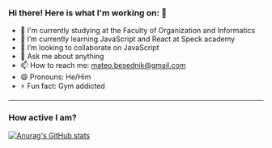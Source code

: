 ### Hi there! Here is what I'm working on: 👋

- 🔭 I'm currently studying at the Faculty of Organization and Informatics
- 🌱 I’m currently learning JavaScript and React at Speck academy
- 👯 I’m looking to collaborate on JavaScript
- 💬 Ask me about anything
- 📫 How to reach me: mateo.besednik@gmail.com
- 😄 Pronouns: He/Him
- ⚡ Fun fact: Gym addicted
_________________________________________

### How active I am?

[![Anurag's GitHub stats](https://github-readme-stats.vercel.app/api?username=mbesednik)](https://github.com/anuraghazra/github-readme-stats)
